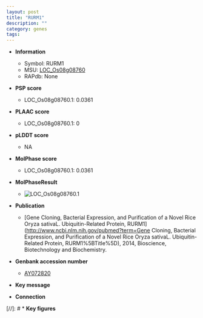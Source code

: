 ```yaml
---
layout: post
title: "RURM1"
description: ""
category: genes
tags: 
---
```


* **Information**  
    + Symbol: RURM1  
    + MSU: [LOC_Os08g08760](http://rice.plantbiology.msu.edu/cgi-bin/ORF_infopage.cgi?orf=LOC_Os08g08760)  
    + RAPdb: None  

* **PSP score**  
    + LOC_Os08g08760.1: 0.0361 

* **PLAAC score**  
    + LOC_Os08g08760.1: 0 

* **pLDDT score**
    + NA


* **MolPhase score**
    + LOC_Os08g08760.1: 0.0361

* **MolPhaseResult**
    + ![LOC_Os08g08760.1](https://ricepsp.github.io/pictures/LOC_Os08g/LOC_Os08g08760.1.png)

* **Publication**  
    + [Gene Cloning, Bacterial Expression, and Purification of a Novel Rice Oryza sativaL. Ubiquitin-Related Protein, RURM1](http://www.ncbi.nlm.nih.gov/pubmed?term=Gene Cloning, Bacterial Expression, and Purification of a Novel Rice Oryza sativaL. Ubiquitin-Related Protein, RURM1%5BTitle%5D), 2014, Bioscience, Biotechnology and Biochemistry.

* **Genbank accession number**  
    + [AY072820](http://www.ncbi.nlm.nih.gov/nuccore/AY072820)

* **Key message**  

* **Connection**  

[//]: # * **Key figures**  


